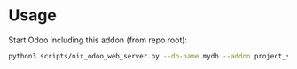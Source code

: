 # Usage

Start Odoo including this addon (from repo root):

```bash
python3 scripts/nix_odoo_web_server.py --db-name mydb --addon project_stage_last_update_date
```
